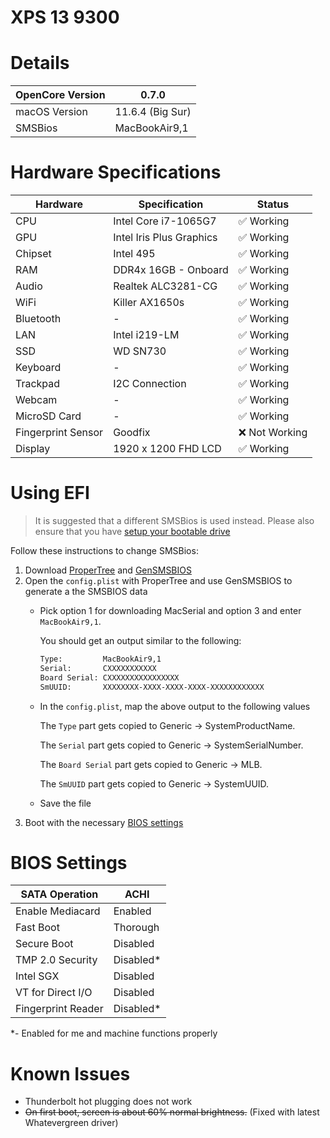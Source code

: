 # XPS 13 9300

# Details

| OpenCore Version | 0.7.0 |
| --- | --- |
| macOS Version | 11.6.4 (Big Sur) |
| SMSBios | MacBookAir9,1 |

# Hardware Specifications

| Hardware | Specification | Status |
| --- | --- | --- |
| CPU | Intel Core i7-1065G7 | ✅ Working |
| GPU | Intel Iris Plus Graphics | ✅ Working |
| Chipset | Intel 495 | ✅ Working |
| RAM | DDR4x 16GB - Onboard  | ✅ Working |
| Audio | Realtek ALC3281-CG | ✅ Working |
| WiFi | Killer AX1650s | ✅ Working |
| Bluetooth | - | ✅ Working |
| LAN | Intel i219-LM | ✅ Working |
| SSD | WD SN730 | ✅ Working |
| Keyboard | - | ✅ Working |
| Trackpad | I2C Connection | ✅ Working |
| Webcam | - | ✅ Working |
| MicroSD Card | - | ✅ Working |
| Fingerprint Sensor | Goodfix | ❌ Not Working |
| Display | 1920 x 1200 FHD LCD | ✅ Working |

# Using EFI

> It is suggested that a different SMSBios is used instead. Please also ensure that you have [setup your bootable drive](https://dortania.github.io/OpenCore-Install-Guide/installer-guide/)
> 

Follow these instructions to change SMSBios:

1. Download [ProperTree](https://github.com/corpnewt/ProperTree/archive/refs/heads/master.zip) and [GenSMSBIOS](https://github.com/corpnewt/GenSMBIOS/archive/refs/heads/master.zip)
2. Open the `config.plist` with ProperTree and use GenSMSBIOS to generate a the SMSBIOS data 
    - Pick option 1 for downloading MacSerial and option 3 and enter `MacBookAir9,1`.
        
        You should get an output similar to the following:
        
        ```bash
        Type:         MacBookAir9,1
        Serial:       CXXXXXXXXXXX
        Board Serial: CXXXXXXXXXXXXXXXX
        SmUUID:       XXXXXXXX-XXXX-XXXX-XXXX-XXXXXXXXXXXX
        ```
        
    - In the `config.plist`, map the above output to the following values
        
        The `Type` part gets copied to Generic → SystemProductName.
        
        The `Serial` part gets copied to Generic → SystemSerialNumber.
        
        The `Board Serial` part gets copied to Generic → MLB.
        
        The `SmUUID` part gets copied to Generic → SystemUUID.
        
    - Save the file
3. Boot with the necessary [BIOS settings](#BIOS-Settings)

# BIOS Settings

| SATA Operation | ACHI |
| --- | --- |
| Enable Mediacard | Enabled |
| Fast Boot | Thorough |
| Secure Boot | Disabled |
| TMP 2.0 Security | Disabled* |
| Intel SGX | Disabled |
| VT for Direct I/O | Disabled |
| Fingerprint Reader | Disabled* |

*- Enabled for me and machine functions properly

# Known Issues

- Thunderbolt hot plugging does not work
- ~~On first boot, screen is about 60% normal brightness.~~ (Fixed with latest Whatevergreen driver)